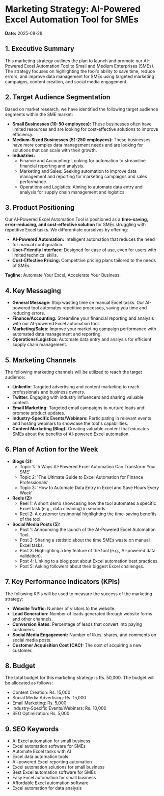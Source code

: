 # Marketing Strategy: AI-Powered Excel Automation Tool for SMEs

**Date:** 2025-08-28

## 1. Executive Summary

This marketing strategy outlines the plan to launch and promote our AI-Powered Excel Automation Tool to Small and Medium Enterprises (SMEs). The strategy focuses on highlighting the tool's ability to save time, reduce errors, and improve data management for SMEs using targeted marketing campaigns, content creation, and social media engagement.

## 2. Target Audience Segmentation

Based on market research, we have identified the following target audience segments within the SME market:

*   **Small Businesses (10-50 employees):** These businesses often have limited resources and are looking for cost-effective solutions to improve efficiency.
*   **Medium-Sized Businesses (51-250 employees):** These businesses have more complex data management needs and are looking for solutions that can scale with their growth.
*   **Industries:**
    *   Finance and Accounting: Looking for automation to streamline financial reporting and analysis.
    *   Marketing and Sales: Seeking automation to improve data management and reporting for marketing campaigns and sales performance.
    *   Operations and Logistics: Aiming to automate data entry and analysis for supply chain management and logistics.

## 3. Product Positioning

Our AI-Powered Excel Automation Tool is positioned as a **time-saving, error-reducing, and cost-effective solution** for SMEs struggling with repetitive Excel tasks. We differentiate ourselves by offering:

*   **AI-Powered Automation:** Intelligent automation that reduces the need for manual configuration.
*   **User-Friendly Interface:** Designed for ease of use, even for users with limited technical skills.
*   **Cost-Effective Pricing:** Competitive pricing plans tailored to the needs of SMEs.

**Tagline:** Automate Your Excel, Accelerate Your Business.

## 4. Key Messaging

*   **General Message:** Stop wasting time on manual Excel tasks. Our AI-powered tool automates repetitive processes, saving you time and reducing errors.
*   **Finance/Accounting:** Streamline your financial reporting and analysis with our AI-powered Excel automation tool.
*   **Marketing/Sales:** Improve your marketing campaign performance with automated data management and reporting.
*   **Operations/Logistics:** Automate data entry and analysis for efficient supply chain management.

## 5. Marketing Channels

The following marketing channels will be utilized to reach the target audience:

*   **LinkedIn:** Targeted advertising and content marketing to reach professionals and business owners.
*   **Twitter:** Engaging with industry influencers and sharing valuable content.
*   **Email Marketing:** Targeted email campaigns to nurture leads and promote product updates.
*   **Industry-Specific Events/Webinars:** Participating in relevant events and hosting webinars to showcase the tool's capabilities.
*   **Content Marketing (Blog):** Creating valuable content that educates SMEs about the benefits of AI-powered Excel automation.

## 6. Plan of Action for the Week

*   **Blogs (3):**
    *   Topic 1: '5 Ways AI-Powered Excel Automation Can Transform Your SME'
    *   Topic 2: 'The Ultimate Guide to Excel Automation for Finance Professionals'
    *   Topic 3: 'How to Automate Data Entry in Excel and Save Hours Every Week'
*   **Reels (2):**
    *   Reel 1: A short demo showcasing how the tool automates a specific Excel task (e.g., data cleaning) in seconds.
    *   Reel 2: A customer testimonial highlighting the time-saving benefits of the tool.
*   **Social Media Posts (5):**
    *   Post 1: Announcing the launch of the AI-Powered Excel Automation Tool.
    *   Post 2: Sharing a statistic about the time SMEs waste on manual Excel tasks.
    *   Post 3: Highlighting a key feature of the tool (e.g., AI-powered data validation).
    *   Post 4: Linking to a blog post about Excel automation best practices.
    *   Post 5: Asking followers about their biggest Excel challenges.

## 7. Key Performance Indicators (KPIs)

The following KPIs will be used to measure the success of the marketing strategy:

*   **Website Traffic:** Number of visitors to the website.
*   **Lead Generation:** Number of leads generated through website forms and other channels.
*   **Conversion Rates:** Percentage of leads that convert into paying customers.
*   **Social Media Engagement:** Number of likes, shares, and comments on social media posts.
*   **Customer Acquisition Cost (CAC):** The cost of acquiring a new customer.

## 8. Budget

The total budget for this marketing strategy is Rs. 50,000. The budget will be allocated as follows:

*   Content Creation: Rs. 15,000
*   Social Media Advertising: Rs. 15,000
*   Email Marketing: Rs. 5,000
*   Industry-Specific Events/Webinars: Rs. 10,000
*   SEO Optimization: Rs. 5,000

## 9. SEO Keywords

*   AI Excel automation for small business
*   Excel automation software for SMEs
*   Automate Excel tasks with AI
*   Excel data automation tools
*   AI-powered Excel reporting automation
*   Excel automation solutions for small business
*   Best Excel automation software for SMEs
*   Easy Excel automation for small business
*   Affordable Excel automation software
*   Excel automation for data analysis


